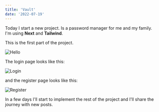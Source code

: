 ```yaml
---
title: 'Vault'
date: '2022-07-19'
---
```


Today I start a new project. Is a password manager for me and my family. I'm using **Next** and **Tailwind**.

This is the first part of the project.

![Hello](/images/baul.png 'Hello')

The login page looks like this:

![Login](/images/baul-login.png 'Login')

and the register page looks like this:

![Register](/images/baul-register.png 'Register')

In a few days I'll start to implement the rest of the project and I'll share the journey with new posts.
